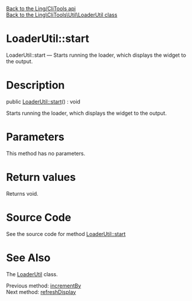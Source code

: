 [Back to the Ling/CliTools api](https://github.com/lingtalfi/CliTools/blob/master/doc/api/Ling/CliTools.md)<br>
[Back to the Ling\CliTools\Util\LoaderUtil class](https://github.com/lingtalfi/CliTools/blob/master/doc/api/Ling/CliTools/Util/LoaderUtil.md)


LoaderUtil::start
================



LoaderUtil::start — Starts running the loader, which displays the widget to the output.




Description
================


public [LoaderUtil::start](https://github.com/lingtalfi/CliTools/blob/master/doc/api/Ling/CliTools/Util/LoaderUtil/start.md)() : void




Starts running the loader, which displays the widget to the output.




Parameters
================

This method has no parameters.


Return values
================

Returns void.








Source Code
===========
See the source code for method [LoaderUtil::start](https://github.com/lingtalfi/CliTools/blob/master/Util/LoaderUtil.php#L102-L106)


See Also
================

The [LoaderUtil](https://github.com/lingtalfi/CliTools/blob/master/doc/api/Ling/CliTools/Util/LoaderUtil.md) class.

Previous method: [incrementBy](https://github.com/lingtalfi/CliTools/blob/master/doc/api/Ling/CliTools/Util/LoaderUtil/incrementBy.md)<br>Next method: [refreshDisplay](https://github.com/lingtalfi/CliTools/blob/master/doc/api/Ling/CliTools/Util/LoaderUtil/refreshDisplay.md)<br>

